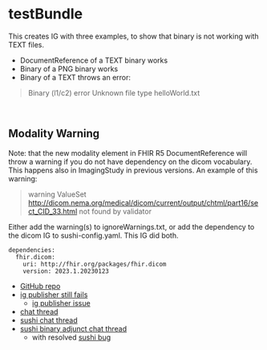 # testBundle

<div markdown="1" class="dragon">

This creates IG with three examples, to show that binary is not working with TEXT files.

- DocumentReference of a TEXT binary works
- Binary of a PNG binary works
- Binary of a TEXT throws an error:

> Binary (l1/c2)	error	Unknown file type helloWorld.txt


</div>
<br clear="all">

## Modality Warning

Note: that the new modality element in FHIR R5 DocumentReference will throw a warning if you do not have dependency on the dicom vocabulary. This happens also in ImagingStudy in previous versions. An example of this warning:

> warning	ValueSet http://dicom.nema.org/medical/dicom/current/output/chtml/part16/sect_CID_33.html not found by validator

Either add the warning(s) to ignoreWarnings.txt, or add the dependency to the dicom IG to sushi-config.yaml. This IG did both.

```
dependencies:
  fhir.dicom:
    uri: http://fhir.org/packages/fhir.dicom
    version: 2023.1.20230123
```


- [GitHub repo](https://github.com/JohnMoehrke/testBinary)
- [ig publisher still fails](https://chat.fhir.org/#narrow/stream/215610-shorthand/topic/ig-loader.20examples)
  - [ig publisher issue](https://github.com/HL7/fhir-ig-publisher/issues/355)
- [chat thread](https://chat.fhir.org/#narrow/stream/179252-IG-creation/topic/binary.20resources)
- [sushi chat thread](https://chat.fhir.org/#narrow/stream/215610-shorthand/topic/.22Big.20data.22)
- [sushi binary adjunct chat thread](https://chat.fhir.org/#narrow/stream/215610-shorthand/topic/Binary.20Adjunct)
  - with resolved [sushi bug](https://github.com/FHIR/sushi/issues/1005)
